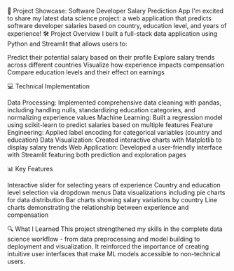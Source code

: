 🚀 Project Showcase: Software Developer Salary Prediction App
I'm excited to share my latest data science project: a web application that predicts software developer salaries based on country, education level, and years of experience!
🛠️ Project Overview
I built a full-stack data application using Python and Streamlit that allows users to:

Predict their potential salary based on their profile
Explore salary trends across different countries
Visualize how experience impacts compensation
Compare education levels and their effect on earnings

💻 Technical Implementation

Data Processing: Implemented comprehensive data cleaning with pandas, including handling nulls, standardizing education categories, and normalizing experience values
Machine Learning: Built a regression model using scikit-learn to predict salaries based on multiple features
Feature Engineering: Applied label encoding for categorical variables (country and education)
Data Visualization: Created interactive charts with Matplotlib to display salary trends
Web Application: Developed a user-friendly interface with Streamlit featuring both prediction and exploration pages

📊 Key Features

Interactive slider for selecting years of experience
Country and education level selection via dropdown menus
Data visualizations including pie charts for data distribution
Bar charts showing salary variations by country
Line charts demonstrating the relationship between experience and compensation

🔍 What I Learned
This project strengthened my skills in the complete data science workflow - from data preprocessing and model building to deployment and visualization. It reinforced the importance of creating intuitive user interfaces that make ML models accessible to non-technical users.
